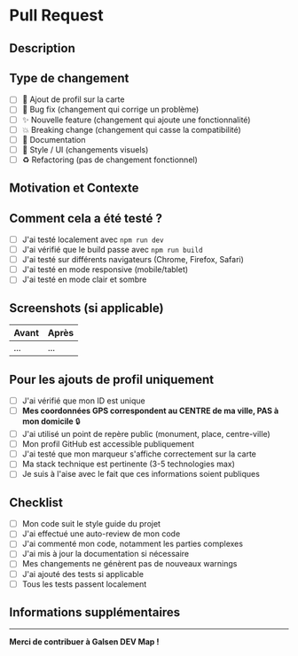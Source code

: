 # Pull Request

## Description

<!-- Décris brièvement tes changements -->

## Type de changement

- [ ] 👤 Ajout de profil sur la carte
- [ ] 🐛 Bug fix (changement qui corrige un problème)
- [ ] ✨ Nouvelle feature (changement qui ajoute une fonctionnalité)
- [ ] 💥 Breaking change (changement qui casse la compatibilité)
- [ ] 📖 Documentation
- [ ] 🎨 Style / UI (changements visuels)
- [ ] ♻️ Refactoring (pas de changement fonctionnel)

## Motivation et Contexte

<!-- Pourquoi ce changement est nécessaire ? Quel problème résout-il ? -->
<!-- Si c'est lié à une issue, référence-la : Fixes #123 ou Closes #456 -->

## Comment cela a été testé ?

<!-- Décris les tests effectués pour vérifier tes changements -->

- [ ] J'ai testé localement avec `npm run dev`
- [ ] J'ai vérifié que le build passe avec `npm run build`
- [ ] J'ai testé sur différents navigateurs (Chrome, Firefox, Safari)
- [ ] J'ai testé en mode responsive (mobile/tablet)
- [ ] J'ai testé en mode clair et sombre

## Screenshots (si applicable)

<!-- Ajoute des screenshots pour les changements visuels -->

| Avant | Après |
| ----- | ----- |
| ...   | ...   |

## Pour les ajouts de profil uniquement

- [ ] J'ai vérifié que mon ID est unique
- [ ] **Mes coordonnées GPS correspondent au CENTRE de ma ville, PAS à mon domicile** 🔒
- [ ] J'ai utilisé un point de repère public (monument, place, centre-ville)
- [ ] Mon profil GitHub est accessible publiquement
- [ ] J'ai testé que mon marqueur s'affiche correctement sur la carte
- [ ] Ma stack technique est pertinente (3-5 technologies max)
- [ ] Je suis à l'aise avec le fait que ces informations soient publiques

## Checklist

- [ ] Mon code suit le style guide du projet
- [ ] J'ai effectué une auto-review de mon code
- [ ] J'ai commenté mon code, notamment les parties complexes
- [ ] J'ai mis à jour la documentation si nécessaire
- [ ] Mes changements ne génèrent pas de nouveaux warnings
- [ ] J'ai ajouté des tests si applicable
- [ ] Tous les tests passent localement

## Informations supplémentaires

<!-- Ajoute tout contexte additionnel sur la PR -->

---

**Merci de contribuer à Galsen DEV Map !**

<!--
Rappel : Si tu ajoutes ton profil pour la première fois, assure-toi de :
1. Utiliser le bon format JSON
2. Vérifier tes coordonnées GPS
3. Limiter ta stack à 3-5 technologies principales
4. Tester localement avant de soumettre
-->
